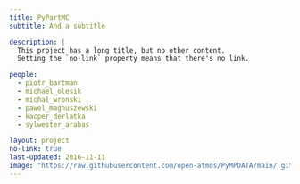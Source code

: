 ```yaml
---
title: PyPartMC
subtitle: And a subtitle

description: |
  This project has a long title, but no other content.
  Setting the `no-link` property means that there's no link.

people:
  - piotr_bartman
  - michael_olesik
  - michal_wronski
  - pawel_magnuszewski
  - kacper_derlatka
  - sylwester_arabas

layout: project
no-link: true
last-updated: 2016-11-11
image: "https://raw.githubusercontent.com/open-atmos/PyMPDATA/main/.github/pympdata_logo.svg"
---
```

